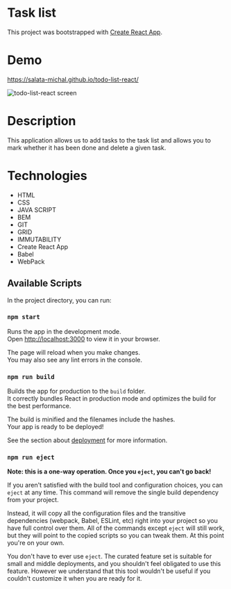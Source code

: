 # Task list

This project was bootstrapped with [Create React App](https://github.com/facebook/create-react-app).

# Demo
https://salata-michal.github.io/todo-list-react/

![todo-list-react screen](https://user-images.githubusercontent.com/120677379/225114418-29b5bf2b-b0f9-41ce-9867-d0d51982da7e.jpg)




# Description
This application allows us to add tasks to the task list and allows you to mark whether it has been done and delete a given task.

# Technologies
- HTML
- CSS
- JAVA SCRIPT
- BEM
- GIT
- GRID
- IMMUTABILITY
- Create React App
- Babel
- WebPack

## Available Scripts

In the project directory, you can run:

### `npm start`

Runs the app in the development mode.\
Open [http://localhost:3000](http://localhost:3000) to view it in your browser.

The page will reload when you make changes.\
You may also see any lint errors in the console.

### `npm run build`

Builds the app for production to the `build` folder.\
It correctly bundles React in production mode and optimizes the build for the best performance.

The build is minified and the filenames include the hashes.\
Your app is ready to be deployed!

See the section about [deployment](https://facebook.github.io/create-react-app/docs/deployment) for more information.

### `npm run eject`

**Note: this is a one-way operation. Once you `eject`, you can't go back!**

If you aren't satisfied with the build tool and configuration choices, you can `eject` at any time. This command will remove the single build dependency from your project.

Instead, it will copy all the configuration files and the transitive dependencies (webpack, Babel, ESLint, etc) right into your project so you have full control over them. All of the commands except `eject` will still work, but they will point to the copied scripts so you can tweak them. At this point you're on your own.

You don't have to ever use `eject`. The curated feature set is suitable for small and middle deployments, and you shouldn't feel obligated to use this feature. However we understand that this tool wouldn't be useful if you couldn't customize it when you are ready for it.
